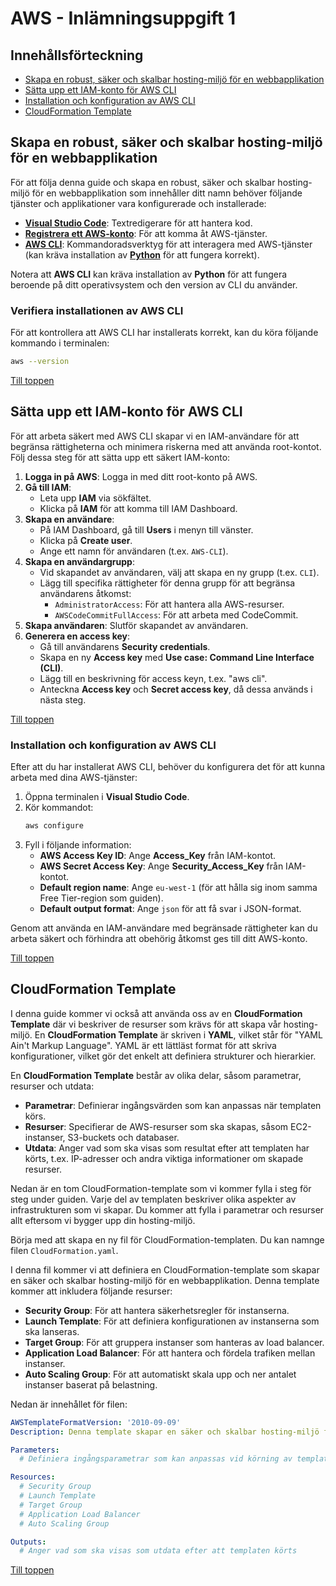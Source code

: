 # AWS - Inlämningsuppgift 1

## Innehållsförteckning
- [Skapa en robust, säker och skalbar hosting-miljö för en webbapplikation](#skapa-en-robust-säker-och-skalbar-hosting-miljö-för-en-webbapplikation)
- [Sätta upp ett IAM-konto för AWS CLI](#sätta-upp-ett-iam-konto-för-aws-cli)
- [Installation och konfiguration av AWS CLI](#installation-och-konfiguration-av-aws-cli)
- [CloudFormation Template](#cloudformation-template)

## Skapa en robust, säker och skalbar hosting-miljö för en webbapplikation

För att följa denna guide och skapa en robust, säker och skalbar hosting-miljö för en webbapplikation som innehåller ditt namn behöver följande tjänster och applikationer vara konfigurerade och installerade:

- **[Visual Studio Code](https://code.visualstudio.com/Download)**: Textredigerare för att hantera kod.
- **[Registrera ett AWS-konto](https://aws.amazon.com/free/)**: För att komma åt AWS-tjänster.
- **[AWS CLI](https://docs.aws.amazon.com/cli/latest/userguide/install-cliv2.html)**: Kommandoradsverktyg för att interagera med AWS-tjänster (kan kräva installation av **[Python](https://www.python.org/downloads/)** för att fungera korrekt).

Notera att **AWS CLI** kan kräva installation av **Python** för att fungera beroende på ditt operativsystem och den version av CLI du använder.

### Verifiera installationen av AWS CLI

För att kontrollera att AWS CLI har installerats korrekt, kan du köra följande kommando i terminalen:

```bash
aws --version
```
[Till toppen](#aws---inlämningsuppgift-1)

## Sätta upp ett IAM-konto för AWS CLI

För att arbeta säkert med AWS CLI skapar vi en IAM-användare för att begränsa rättigheterna och minimera riskerna med att använda root-kontot. Följ dessa steg för att sätta upp ett säkert IAM-konto:

1. **Logga in på AWS**: Logga in med ditt root-konto på AWS.
2. **Gå till IAM**:
   - Leta upp **IAM** via sökfältet.
   - Klicka på **IAM** för att komma till IAM Dashboard.
3. **Skapa en användare**:
   - På IAM Dashboard, gå till **Users** i menyn till vänster.
   - Klicka på **Create user**.
   - Ange ett namn för användaren (t.ex. `AWS-CLI`).
4. **Skapa en användargrupp**:
   - Vid skapandet av användaren, välj att skapa en ny grupp (t.ex. `CLI`).
   - Lägg till specifika rättigheter för denna grupp för att begränsa användarens åtkomst:
     - `AdministratorAccess`: För att hantera alla AWS-resurser.
     - `AWSCodeCommitFullAccess`: För att arbeta med CodeCommit.
5. **Skapa användaren**: Slutför skapandet av användaren.
6. **Generera en access key**:
   - Gå till användarens **Security credentials**.
   - Skapa en ny **Access key** med **Use case: Command Line Interface (CLI)**.
   - Lägg till en beskrivning för access keyn, t.ex. "aws cli".
   - Anteckna **Access key** och **Secret access key**, då dessa används i nästa steg.

[Till toppen](#aws---inlämningsuppgift-1)

### Installation och konfiguration av AWS CLI

Efter att du har installerat AWS CLI, behöver du konfigurera det för att kunna arbeta med dina AWS-tjänster:

1. Öppna terminalen i **Visual Studio Code**.
2. Kör kommandot:
   ```bash
   aws configure
   ```
3. Fyll i följande information:
   - **AWS Access Key ID**: Ange **Access_Key** från IAM-kontot.
   - **AWS Secret Access Key**: Ange **Security_Access_Key** från IAM-kontot.
   - **Default region name**: Ange `eu-west-1` (för att hålla sig inom samma Free Tier-region som guiden).
   - **Default output format**: Ange `json` för att få svar i JSON-format.

Genom att använda en IAM-användare med begränsade rättigheter kan du arbeta säkert och förhindra att obehörig åtkomst ges till ditt AWS-konto.

[Till toppen](#aws---inlämningsuppgift-1)
## CloudFormation Template

I denna guide kommer vi också att använda oss av en **CloudFormation Template** där vi beskriver de resurser som krävs för att skapa vår hosting-miljö. En **CloudFormation Template** är skriven i **YAML**, vilket står för "YAML Ain't Markup Language". YAML är ett lättläst format för att skriva konfigurationer, vilket gör det enkelt att definiera strukturer och hierarkier.

En **CloudFormation Template** består av olika delar, såsom parametrar, resurser och utdata:

- **Parametrar**: Definierar ingångsvärden som kan anpassas när templaten körs.
- **Resurser**: Specifierar de AWS-resurser som ska skapas, såsom EC2-instanser, S3-buckets och databaser.
- **Utdata**: Anger vad som ska visas som resultat efter att templaten har körts, t.ex. IP-adresser och andra viktiga informationer om skapade resurser.

Nedan är en tom CloudFormation-template som vi kommer fylla i steg för steg under guiden. Varje del av templaten beskriver olika aspekter av infrastrukturen som vi skapar. Du kommer att fylla i parametrar och resurser allt eftersom vi bygger upp din hosting-miljö.

Börja med att skapa en ny fil för CloudFormation-templaten. Du kan namnge filen `CloudFormation.yaml`.

I denna fil kommer vi att definiera en CloudFormation-template som skapar en säker och skalbar hosting-miljö för en webbapplikation. Denna template kommer att inkludera följande resurser:

- **Security Group**: För att hantera säkerhetsregler för instanserna.
- **Launch Template**: För att definiera konfigurationen av instanserna som ska lanseras.
- **Target Group**: För att gruppera instanser som hanteras av load balancer.
- **Application Load Balancer**: För att hantera och fördela trafiken mellan instanser.
- **Auto Scaling Group**: För att automatiskt skala upp och ner antalet instanser baserat på belastning.

Nedan är innehållet för filen:

```yaml
AWSTemplateFormatVersion: '2010-09-09'
Description: Denna template skapar en säker och skalbar hosting-miljö för en webbapplikation.

Parameters:
  # Definiera ingångsparametrar som kan anpassas vid körning av templaten

Resources:
  # Security Group
  # Launch Template
  # Target Group
  # Application Load Balancer
  # Auto Scaling Group

Outputs:
  # Anger vad som ska visas som utdata efter att templaten körts
```
[Till toppen](#aws---inlämningsuppgift-1)